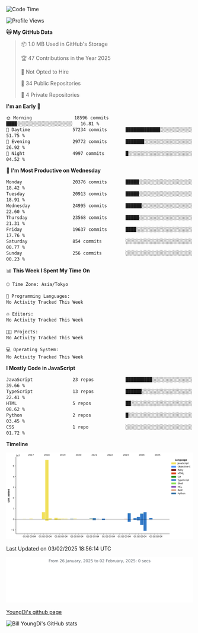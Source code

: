 <!--START_SECTION:waka-->
![Code Time](http://img.shields.io/badge/Code%20Time-1%2C164%20hrs%2032%20mins-blue)

![Profile Views](http://img.shields.io/badge/Profile%20Views-0-blue)

**🐱 My GitHub Data** 

> 📦 1.0 MB Used in GitHub's Storage 
 > 
> 🏆 47 Contributions in the Year 2025
 > 
> 🚫 Not Opted to Hire
 > 
> 📜 34 Public Repositories 
 > 
> 🔑 4 Private Repositories 
 > 
**I'm an Early 🐤** 

```text
🌞 Morning                18596 commits       ████░░░░░░░░░░░░░░░░░░░░░   16.81 % 
🌆 Daytime                57234 commits       █████████████░░░░░░░░░░░░   51.75 % 
🌃 Evening                29772 commits       ███████░░░░░░░░░░░░░░░░░░   26.92 % 
🌙 Night                  4997 commits        █░░░░░░░░░░░░░░░░░░░░░░░░   04.52 % 
```
📅 **I'm Most Productive on Wednesday** 

```text
Monday                   20376 commits       █████░░░░░░░░░░░░░░░░░░░░   18.42 % 
Tuesday                  20913 commits       █████░░░░░░░░░░░░░░░░░░░░   18.91 % 
Wednesday                24995 commits       ██████░░░░░░░░░░░░░░░░░░░   22.60 % 
Thursday                 23568 commits       █████░░░░░░░░░░░░░░░░░░░░   21.31 % 
Friday                   19637 commits       ████░░░░░░░░░░░░░░░░░░░░░   17.76 % 
Saturday                 854 commits         ░░░░░░░░░░░░░░░░░░░░░░░░░   00.77 % 
Sunday                   256 commits         ░░░░░░░░░░░░░░░░░░░░░░░░░   00.23 % 
```


📊 **This Week I Spent My Time On** 

```text
🕑︎ Time Zone: Asia/Tokyo

💬 Programming Languages: 
No Activity Tracked This Week

🔥 Editors: 
No Activity Tracked This Week

🐱‍💻 Projects: 
No Activity Tracked This Week

💻 Operating System: 
No Activity Tracked This Week
```

**I Mostly Code in JavaScript** 

```text
JavaScript               23 repos            ██████████░░░░░░░░░░░░░░░   39.66 % 
TypeScript               13 repos            ██████░░░░░░░░░░░░░░░░░░░   22.41 % 
HTML                     5 repos             ██░░░░░░░░░░░░░░░░░░░░░░░   08.62 % 
Python                   2 repos             █░░░░░░░░░░░░░░░░░░░░░░░░   03.45 % 
CSS                      1 repo              ░░░░░░░░░░░░░░░░░░░░░░░░░   01.72 % 
```



**Timeline**

![Lines of Code chart](https://raw.githubusercontent.com/Youngdi/Youngdi/master/assets/bar_graph.png)


 Last Updated on 03/02/2025 18:56:14 UTC
<!--END_SECTION:waka-->

![wakatime](./images/stat.svg)

[YoungDi's github page](https://youngdi.github.io)

![Bill YoungDi's GitHub stats](https://github-readme-stats.vercel.app/api?username=youngdi&count_private=true&show_icons=true)
